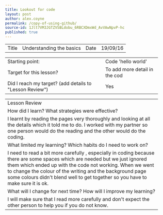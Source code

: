 ```yaml
---
title: Lookout for code
layout: post
author: alex.coyne
permalink: /copy-of-using-github/
source-id: 1Jlt7VM3JGTZVSBLdobu_6RBCXDmxWd_AvVAwNpvP-hc
published: true
---
```

<table>
  <tr>
    <td>Title</td>
    <td>Understanding the basics</td>
    <td>Date</td>
    <td>19/09/16</td>
  </tr>
</table>


<table>
  <tr>
    <td>Starting point:</td>
    <td>Code 'hello world'</td>
  </tr>
  <tr>
    <td>Target for this lesson?</td>
    <td>To add more detail in the cod</td>
  </tr>
  <tr>
    <td>Did I reach my target? 
(add details to "Lesson Review")</td>
    <td>Yes</td>
  </tr>
</table>


<table>
  <tr>
    <td>Lesson Review</td>
  </tr>
  <tr>
    <td>How did I learn? What strategies were effective? </td>
  </tr>
  <tr>
    <td>I learnt by reading the pages very thoroughly and looking at all the details which it told me to do. I worked with my partner so one person would do the reading and the other would do the coding.</td>
  </tr>
  <tr>
    <td>What limited my learning? Which habits do I need to work on? </td>
  </tr>
  <tr>
    <td>I need to read a bit more carefully , especially in coding because there are some spaces which are needed but we just ignored them which ended up with the code not working. When we went to change the colour of the writing and the background page some colours didn't blend well to get together so you have to make sure it is ok.</td>
  </tr>
  <tr>
    <td>What will I change for next time? How will I improve my learning?</td>
  </tr>
  <tr>
    <td>I will make sure that I read more carefully and don't expect the other person to help you if you do not know.</td>
  </tr>
</table>


